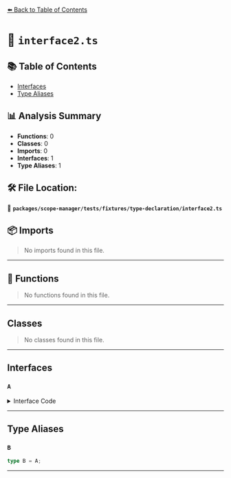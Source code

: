 [⬅️ Back to Table of Contents](../../../../../index.md)

# 📄 `interface2.ts`

## 📚 Table of Contents

- [Interfaces](#interfaces)
- [Type Aliases](#type-aliases)

## 📊 Analysis Summary

- **Functions**: 0
- **Classes**: 0
- **Imports**: 0
- **Interfaces**: 1
- **Type Aliases**: 1

## 🛠️ File Location:
📂 **`packages/scope-manager/tests/fixtures/type-declaration/interface2.ts`**

## 📦 Imports

> No imports found in this file.


---

## 🔧 Functions

> No functions found in this file.


---

## Classes

> No classes found in this file.


---

## Interfaces

### `A`

<details><summary>Interface Code</summary>

```ts
interface A {}
```
</details>


---

## Type Aliases

### `B`

```ts
type B = A;
```


---